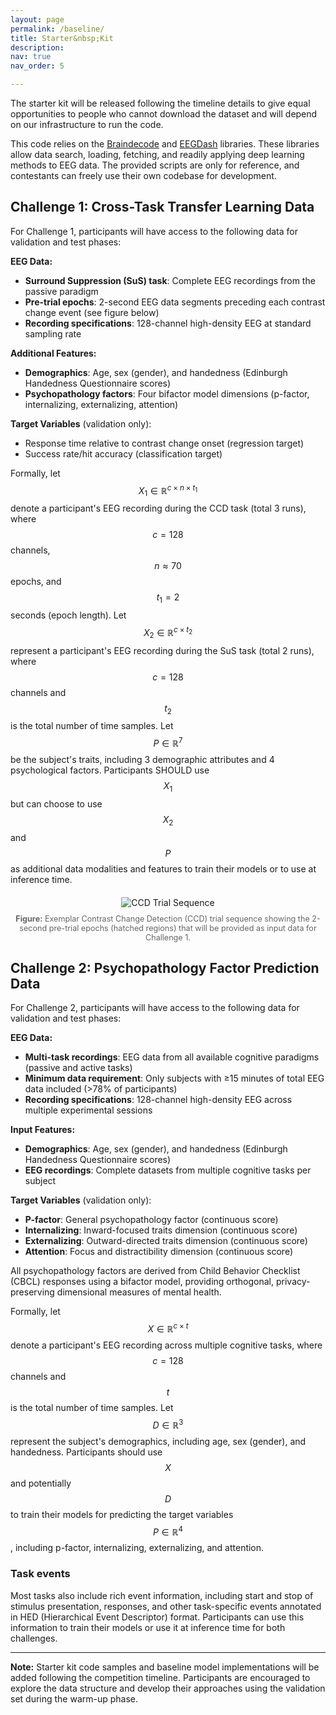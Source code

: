 ```yaml
---
layout: page
permalink: /baseline/
title: Starter&nbsp;Kit
description:  
nav: true
nav_order: 5

---
```


The starter kit will be released following the timeline details to give equal opportunities to people who cannot download the dataset and will depend on our infrastructure to run the code.

This code relies on the [Braindecode](https://braindecode.org) and [EEGDash](https://eegdash.org) libraries. These libraries allow data search, loading, fetching, and readily applying deep learning methods to EEG data. The provided scripts are only for reference, and contestants can freely use their own codebase for development.

## Challenge 1: Cross-Task Transfer Learning Data

For Challenge 1, participants will have access to the following data for validation and test phases:

**EEG Data:**
- **Surround Suppression (SuS) task**: Complete EEG recordings from the passive paradigm
- **Pre-trial epochs**: 2-second EEG data segments preceding each contrast change event (see figure below)
- **Recording specifications**: 128-channel high-density EEG at standard sampling rate

**Additional Features:**
- **Demographics**: Age, sex (gender), and handedness (Edinburgh Handedness Questionnaire scores)
- **Psychopathology factors**: Four bifactor model dimensions (p-factor, internalizing, externalizing, attention)

**Target Variables** (validation only):
- Response time relative to contrast change onset (regression target)
- Success rate/hit accuracy (classification target)

Formally, let $$X_1 \in \mathbb{R}^{c \times n \times t_1}$$ denote a participant's EEG recording during the CCD task (total 3 runs), where $$c = 128$$ channels, $$n \approx 70$$ epochs, and $$t_1 = 2$$ seconds (epoch length). Let $$X_2 \in \mathbb{R}^{c \times t_2}$$ represent a participant's EEG recording during the SuS task (total 2 runs), where $$c = 128$$ channels and $$t_2$$ is the total number of time samples. Let $$P \in \mathbb{R}^7$$ be the subject's traits, including 3 demographic attributes and 4 psychological factors. Participants SHOULD use $$X_1$$ but can choose to use $$X_2$$ and $$P$$ as additional data modalities and features to train their models or to use at inference time.

<div style="text-align: center; margin: 20px 0;">
  <img src="https://eeg2025.github.io/assets/img/CCD_sequence.png" alt="CCD Trial Sequence" style="max-width: 80%; height: auto;">
  <p style="font-size: 0.9em; color: #666; margin-top: 10px;">
    <strong>Figure:</strong> Exemplar Contrast Change Detection (CCD) trial sequence showing the 2-second pre-trial epochs (hatched regions) that will be provided as input data for Challenge 1.
  </p>
</div>

## Challenge 2: Psychopathology Factor Prediction Data

For Challenge 2, participants will have access to the following data for validation and test phases:

**EEG Data:**
- **Multi-task recordings**: EEG data from all available cognitive paradigms (passive and active tasks)
- **Minimum data requirement**: Only subjects with ≥15 minutes of total EEG data included (>78% of participants)
- **Recording specifications**: 128-channel high-density EEG across multiple experimental sessions

**Input Features:**
- **Demographics**: Age, sex (gender), and handedness (Edinburgh Handedness Questionnaire scores)
- **EEG recordings**: Complete datasets from multiple cognitive tasks per subject

**Target Variables** (validation only):
- **P-factor**: General psychopathology factor (continuous score)
- **Internalizing**: Inward-focused traits dimension (continuous score) 
- **Externalizing**: Outward-directed traits dimension (continuous score)
- **Attention**: Focus and distractibility dimension (continuous score)

All psychopathology factors are derived from Child Behavior Checklist (CBCL) responses using a bifactor model, providing orthogonal, privacy-preserving dimensional measures of mental health.

Formally, let $$X \in \mathbb{R}^{c \times t}$$ denote a participant's EEG recording across multiple cognitive tasks, where $$c = 128$$ channels and $$t$$ is the total number of time samples. Let $$D \in \mathbb{R}^3$$ represent the subject's demographics, including age, sex (gender), and handedness. Participants should use $$X$$ and potentially $$D$$ to train their models for predicting the target variables $$P \in \mathbb{R}^4$$, including p-factor, internalizing, externalizing, and attention.

### Task events
Most tasks also include rich event information, including start and stop of stimulus presentation, responses, and other task-specific events annotated in HED (Hierarchical Event Descriptor) format. Participants can use this information to train their models or use it at inference time for both challenges.

---

**Note:** Starter kit code samples and baseline model implementations will be added following the competition timeline. Participants are encouraged to explore the data structure and develop their approaches using the validation set during the warm-up phase.
